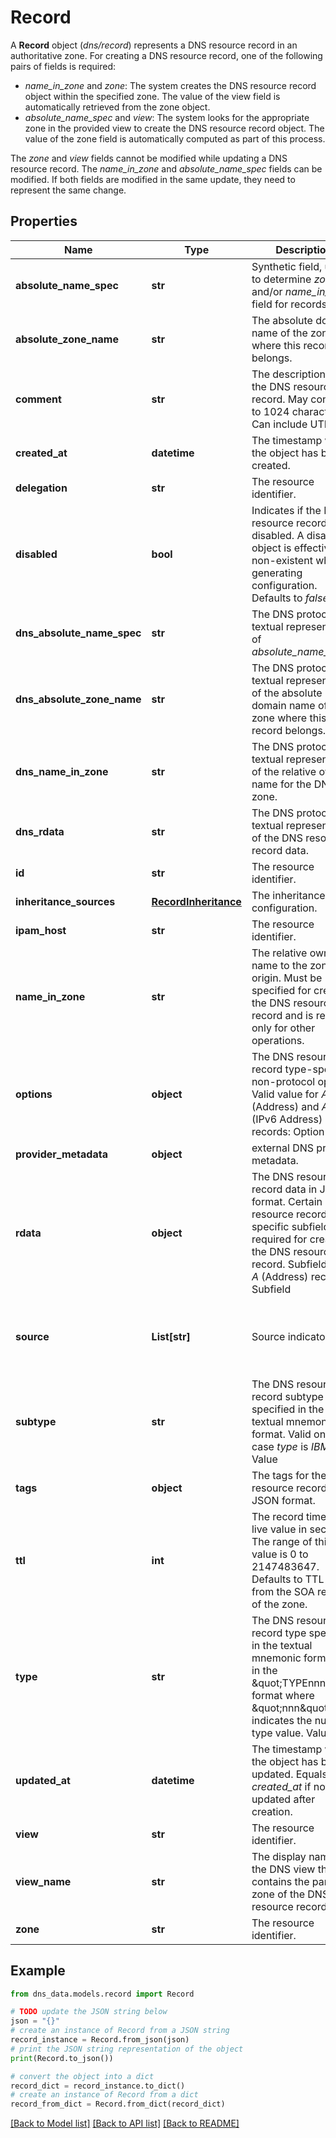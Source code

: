 # Record

A __Record__ object (_dns/record_) represents a DNS resource record in an authoritative zone.  For creating a DNS resource record, one of the following pairs of fields is required:<ul><li>_name_in_zone_ and _zone_: The system creates the DNS resource record object within the specified zone. The value of the view field is automatically retrieved from the zone object.</li><li>_absolute_name_spec_ and _view_: The system looks for the appropriate zone in the provided view to create the DNS resource record object. The value of the zone field is automatically computed as part of this process.</li></ul>  The _zone_ and _view_ fields cannot be modified while updating a DNS resource record. The _name_in_zone_ and _absolute_name_spec_ fields can be modified. If both fields are modified in the same update, they need to represent the same change.

## Properties

Name | Type | Description | Notes
------------ | ------------- | ------------- | -------------
**absolute_name_spec** | **str** | Synthetic field, used to determine _zone_ and/or _name_in_zone_ field for records. | [optional] 
**absolute_zone_name** | **str** | The absolute domain name of the zone where this record belongs. | [optional] [readonly] 
**comment** | **str** | The description for the DNS resource record. May contain 0 to 1024 characters. Can include UTF-8. | [optional] 
**created_at** | **datetime** | The timestamp when the object has been created. | [optional] [readonly] 
**delegation** | **str** | The resource identifier. | [optional] [readonly] 
**disabled** | **bool** | Indicates if the DNS resource record is disabled. A disabled object is effectively non-existent when generating configuration.  Defaults to _false_. | [optional] 
**dns_absolute_name_spec** | **str** | The DNS protocol textual representation of _absolute_name_spec_. | [optional] [readonly] 
**dns_absolute_zone_name** | **str** | The DNS protocol textual representation of the absolute domain name of the zone where this record belongs. | [optional] [readonly] 
**dns_name_in_zone** | **str** | The DNS protocol textual representation of the relative owner name for the DNS zone. | [optional] [readonly] 
**dns_rdata** | **str** | The DNS protocol textual representation of the DNS resource record data. | [optional] [readonly] 
**id** | **str** | The resource identifier. | [optional] [readonly] 
**inheritance_sources** | [**RecordInheritance**](RecordInheritance.md) | The inheritance configuration. | [optional] 
**ipam_host** | **str** | The resource identifier. | [optional] [readonly] 
**name_in_zone** | **str** | The relative owner name to the zone origin. Must be specified for creating the DNS resource record and is read only for other operations. |
**options** | **object** | The DNS resource record type-specific non-protocol options.  Valid value for _A_ (Address) and _AAAA_ (IPv6 Address) records:  Option     | Description -----------|----------------------------------------- create_ptr | A boolean flag which can be set to _true_ for POST operation to automatically create the corresponding PTR record. check_rmz  | A boolean flag which can be set to _true_ for POST operation to check the existence of reverse zone for creating the corresponding PTR record. Only applicable if the _create_ptr_ option is set to _true_.   Valid value for _PTR_ (Pointer) records:  Option     | Description -----------|---------------------------------------- address    | For GET operation it contains the IPv4 or IPv6 address represented by the PTR record.&lt;br&gt;&lt;br&gt;For POST and PATCH operations it can be used to create/update a PTR record based on the IP address it represents. In this case, in addition to the _address_ in the options field, need to specify the _view_ field. | | [optional] 
**provider_metadata** | **object** | external DNS provider metadata. | [optional] [readonly] 
**rdata** | **object** | The DNS resource record data in JSON format. Certain DNS resource record-specific subfields are required for creating the DNS resource record.    Subfields for _A_ (Address) record:  Subfield | Description                           |Required ---------|---------------------------------------|-------- address  | The IPv4 address of the host.&lt;br&gt;&lt;br&gt; | Yes  Subfields for _AAAA_ (IPv6 Address) record:  Subfield | Description                           | Required ---------|---------------------------------------|--------- address  | The IPv6 address of the host.&lt;br&gt;&lt;br&gt; | Yes  Subfields for _CAA_ (Certification Authority Authorization) record:  Subfield | Description                           | Required ---------|---------------------------------------|--------- flags    | An unsigned 8-bit integer which specifies the CAA record flags. RFC 6844 defines one (highest) bit in flag octet, remaining bits are deferred for future use. This bit is referenced as _Critical_. When the bit is set (flag value &#x3D;&#x3D; 128), issuers must not issue certificates in case CAA records contain unknown property tags.&lt;br&gt;&lt;br&gt;Defaults to 0.&lt;br&gt;&lt;br&gt; | No tag      | The CAA record property tag string which indicates the type of CAA record. The following property tags are defined by RFC 6844:&lt;ul&gt;&lt;li&gt;_issue_: Used to explicitly authorize CA to issue certificates for the domain in which the property is published.&lt;/li&gt;&lt;li&gt;_issuewild_: Used to explicitly authorize a single CA to issue wildcard certificates for the domain in which the property is published.&lt;/li&gt;&lt;li&gt;_iodef_: Used to specify an email address or URL to report invalid certificate requests or issuers’ certificate policy violations.&lt;/li&gt;&lt;/ul&gt;Note: _issuewild_ type takes precedence over _issue_.&lt;br&gt;&lt;br&gt; | Yes value    | A string which contains the CAA record property value.&lt;br&gt;&lt;br&gt;Specifies the CA who is authorized to issue a certificate for the domain if the CAA record property tag is _issue_ or _issuewild_.&lt;br&gt;&lt;br&gt; Specifies the URL/email address to report CAA policy violation for the domain if the CAA record property tag is _iodef_.&lt;br&gt;&lt;br&gt; | Yes  Subfields for _CNAME_ (Canonical Name) record:  Subfield | Description                           | Required ---------|---------------------------------------|--------- cname    | A domain name which specifies the canonical or primary name for the owner. The owner name is an alias. Can be empty.&lt;br&gt;&lt;br&gt; | Yes  Subfields for _DNAME_ (Delegation Name) record:  Subfield | Description                           | Required ---------|---------------------------------------|--------- target   | The target domain name to which the zone will be mapped. Can be empty.&lt;br&gt;&lt;br&gt; | Yes  Subfields for _DHCID_ (DHCP Identifier) record:  Subfield | Description                           | Required ---------|---------------------------------------|--------- dhcid    | The Base64 encoded string which contains DHCP client information.&lt;br&gt;&lt;br&gt; | Yes  Subfields for _MX_ (Mail Exchanger) record:  Subfield   | Description                       | Required -----------|-----------------------------------|--------- exchange   | A domain name which specifies a host willing to act as a mail exchange for the owner name.&lt;br&gt;&lt;br&gt; | Yes preference | An unsigned 16-bit integer which specifies the preference given to this RR among others at the same owner. Lower values are preferred. The range of the value is 0 to 65535. &lt;br&gt;&lt;br&gt; | Yes  Subfields for _NAPTR_ (Naming Authority Pointer) record:  Subfield    | Description                         | Required ------------|-------------------------------------|--------- flags       | A character string containing flags to control aspects of the rewriting and interpretation of the fields in the DNS resource record. The flags that are currently used are: &lt;ul&gt;&lt;li&gt; __U__: Indicates that the output maps to a URI (Uniform Record Identifier). &lt;/li&gt;&lt;li&gt; __S__: Indicates that the output is a domain name that has at least one SRV record. The DNS client must then send a query for the SRV record of the resulting domain name. &lt;/li&gt;&lt;li&gt; __A__: Indicates that the output is a domain name that has at least one A or AAAA record. The DNS client must then send a query for the A or AAAA record of the resulting domain name. &lt;/li&gt;&lt;li&gt; __P__: Indicates that the protocol specified in the _services_ field defines the next step or phase. &lt;/li&gt;&lt;/ul&gt; | No order       | A 16-bit unsigned integer specifying the order in which the NAPTR records must be processed. Low numbers are processed before high numbers, and once a NAPTR is found whose rule \&quot;matches\&quot; the target, the client must not consider any NAPTRs with a higher value for order (except as noted below for the \&quot;flags\&quot; field. The range of the value is 0 to 65535. &lt;br&gt;&lt;br&gt; | Yes preference  |A 16-bit unsigned integer that specifies the order in which NAPTR records with equal \&quot;order\&quot; values should be processed, low numbers being processed before high numbers. This is similar to the preference field in an MX record, and is used so domain administrators can direct clients towards more capable hosts or lighter weight protocols. A client may look at records with higher preference values if it has a good reason to do so such as not understanding the preferred protocol or service. The range of the value is 0 to 65535.&lt;br&gt;&lt;br&gt; | Yes regexp      | A string containing a substitution expression that is applied to the original string held by the client in order to construct the next domain name to lookup.&lt;br&gt;&lt;br&gt;Defaults to none.&lt;br&gt;&lt;br&gt; | No replacement | The next name to query for NAPTR, SRV, or address records depending on the value of the _flags_ field. This can be an absolute or relative domain name. Can be empty.&lt;br&gt;&lt;br&gt; | Yes services | Specifies the service(s) available down this rewrite path. It may also specify the particular protocol that is used to talk with a service. A protocol must be specified if the flags field states that the NAPTR is terminal. If a protocol is specified, but the flags field does not state that the NAPTR is terminal, the next lookup must be for a NAPTR. The client may choose not to perform the next lookup if the protocol is unknown, but that behavior must not be relied upon.&lt;br&gt;&lt;br&gt;The service field may take any of the values below (using the Augmented BNF of RFC 2234):&lt;br&gt;&lt;br&gt;service_field &#x3D; [ [protocol] *(\&quot;+\&quot; rs)]&lt;br&gt;protocol &#x3D; ALPHA * 31 ALPHANUM&lt;br&gt;rs &#x3D; ALPHA * 31 ALPHANUM&lt;br&gt;&lt;br&gt;The protocol and rs fields are limited to 32 characters and must start with an alphabetic character.&lt;br&gt;&lt;br&gt; For example, an optional protocol specification followed by 0 or more resolution services. Each resolution service is indicated by an initial &#39;+&#39; character.&lt;br&gt;&lt;br&gt; Note that the empty string is also a valid service field.  This will typically be seen at the beginning of a series of rules, when it is impossible to know what services and protocols will be offered by a particular service.&lt;br&gt;&lt;br&gt; The actual format of the service request and response will be determined by the resolution protocol. Protocols need not offer all services. The labels for service requests shall be formed from the set of characters [A-Z0-9]. The case of the alphabetic characters is not significant.&lt;br&gt;&lt;br&gt; | Yes  Subfields for _NS_ (Name Server) record:  Subfield | Description                         | Required ---------|-------------------------------------|--------- dname    | A domain-name which specifies a host which should be authoritative for the specified class and domain. Can be absolute or relative domain name and include UTF-8. &lt;br&gt;&lt;br&gt; | Yes  Subfields for _PTR_ (Pointer) record:  Subfield | Description                         | Required ---------|-------------------------------------|--------- dname    | A domain name which points to some location in the domain name space. Can be absolute or relative domain name and include UTF-8. &lt;br&gt;&lt;br&gt; | Yes  Subfields for _SOA_ (Start of Authority) record:  Subfield     | Description                         | Required ------------ |-------------------------------------|--------- expire       | The time interval in seconds after which zone data will expire and secondary server stops answering requests for the zone.&lt;br&gt;&lt;br&gt; | No mname        | The domain name for the master server for the zone. Can be absolute or relative domain name.&lt;br&gt;&lt;br&gt; | Yes negative_ttl | The time interval in seconds for which name servers can cache negative responses for zone. &lt;br&gt;&lt;br&gt;Defaults to 900 seconds (15 minutes).&lt;br&gt;&lt;br&gt; | No refresh      | The time interval in seconds that specifies how often secondary servers need to send a message to the primary server for a zone to check that their data is current, and retrieve fresh data if it is not.&lt;br&gt;&lt;br&gt;Defaults to 10800 seconds (3 hours).&lt;br&gt;&lt;br&gt; | No retry        | The time interval in seconds for which the secondary server will wait before attempting to recontact the primary server after a connection failure occurs.&lt;br&gt;&lt;br&gt;Defaults to 3600 seconds (1 hour).&lt;br&gt;&lt;br&gt; | No rname        | The domain name which specifies the mailbox of the person responsible for this zone. &lt;br&gt;&lt;br&gt; | No serial       | An unsigned 32-bit integer that specifies the serial number of the zone. Used to indicate that zone data was updated, so the secondary name server can initiate zone transfer. The range of the value is 0 to 4294967295. &lt;br&gt;&lt;br&gt; | No  Subfields for _SRV_ (Service) record:  Subfield | Description                         | Required ---------|-------------------------------------|--------- port     | An unsigned 16-bit integer which specifies the port on this target host of this service. The range of the value is 0 to 65535. This is often as specified in Assigned Numbers but need not be.&lt;br&gt;&lt;br&gt; | Yes priority | An unsigned 16-bit integer which specifies the priority of this target host. The range of the value is 0 to 65535. A client must attempt to contact the target host with the lowest-numbered priority it can reach. Target hosts with the same priority should be tried in an order defined by the _weight_ field.&lt;br&gt;&lt;br&gt;| Yes target   | The domain name of the target host. There must be one or more address records for this name, the name must not be an alias (in the sense of RFC 1034 or RFC 2181).&lt;br&gt;&lt;br&gt;A target of \&quot;.\&quot; means that the service is decidedly not available at this domain. | Yes weight   | An unsigned 16-bit integer which specifies a relative weight for entries with the same priority. The range of the value is 0 to 65535. Larger weights should be given a proportionately higher probability of being selected. Domain administrators should use weight 0 when there isn&#39;t any server selection to do, to make the RR easier to read for humans (less noisy). In the presence of records containing weights greater than 0, records with weight 0 should have a very small chance of being selected.&lt;br&gt;&lt;br&gt;In the absence of a protocol whose specification calls for the use of other weighting information, a client arranges the SRV RRs of the same priority in the order in which target hosts, specified by the SRV RRs, will be contacted.&lt;br&gt;&lt;br&gt;Defaults to 0.&lt;br&gt;&lt;br&gt;| No  Subfields for _TXT_ (Text) record:  Subfield | Description                         | Required ---------|-------------------------------------|--------- text     | The semantics of the text depends on the domain where it is found.&lt;br&gt;&lt;br&gt; | No  Generic record can be used to represent any DNS resource record not listed above.  Subfields for a generic record consist of a list of struct subfields, each having the following sub-subfields: Sub-subfield | Description                        | Required -------------|------------------------------------|--------- type         | Following types are supported:&lt;ul&gt;&lt;li&gt;_8BIT_: Unsigned 8-bit integer. &lt;/li&gt;&lt;li&gt; _16BIT_: Unsigned 16-bit integer. &lt;/li&gt;&lt;li&gt; _32BIT_: Unsigned 32-bit integer. &lt;/li&gt;&lt;li&gt; _IPV6_: IPv6 address. For example, \&quot;abcd:123::abcd\&quot;. &lt;/li&gt;&lt;li&gt; _IPV4_: IPv4 address. For example, \&quot;1.1.1.1\&quot;. &lt;/li&gt;&lt;li&gt; _DomainName_: Domain name (absolute or relative). &lt;/li&gt;&lt;li&gt; _TEXT_: ASCII text. &lt;/li&gt;&lt;li&gt; _BASE64_: Base64 encoded binary data. &lt;/li&gt;&lt;li&gt; _HEX_: Hex encoded binary data. &lt;/li&gt;&lt;li&gt;_PRESENTATION_: Presentation is a standard textual form of record data, as shown in a standard master zone file. &lt;br&gt;&lt;br&gt; For example, an IPSEC RDATA could be specified using the PRESENTATION type field whose value is \&quot;10 1 2 192.0.2.38 AQNRU3mG7TVTO2BkR47usntb102uFJtugbo6BSGvgqt4AQ&#x3D;&#x3D;\&quot;, instead of a sequence of the following subfields: &lt;ul&gt;&lt;li&gt; 8BIT: value&#x3D;10 &lt;/li&gt;&lt;li&gt; 8BIT: value&#x3D;1 &lt;/li&gt;&lt;li&gt; 8BIT: value&#x3D;2 &lt;/li&gt;&lt;li&gt; IPV4: value&#x3D;\&quot;192.0.2.38\&quot; &lt;/li&gt;&lt;li&gt; BASE64 (without _length_kind_ sub-subfield): value&#x3D;\&quot;AQNRU3mG7TVTO2BkR47usntb102uFJtugbo6BSGvgqt4AQ&#x3D;&#x3D;\&quot; &lt;/li&gt;&lt;/ul&gt;&lt;/li&gt;&lt;/ul&gt;If type is _PRESENTATION_, only one struct subfield can be specified. &lt;br&gt;&lt;br&gt; | Yes length_kind  | A string indicating the size in bits of a sub-subfield that is prepended to the value and encodes the length of the value. Valid values are:&lt;ul&gt;&lt;li&gt;_8_: If _type_ is _ASCII_ or _BASE64_. &lt;/li&gt;&lt;li&gt;_16_: If _type_ is _HEX_.&lt;/li&gt;&lt;/ul&gt;Defaults to none. &lt;br&gt;&lt;br&gt;| Only required for some types. value        | A string representing the value for the sub-subfield | Yes | 
**source** | **List[str]** | Source indicator                    | Description ------------------------------------|-------------------------------- _STATIC_                            |  Record was created manually by API call to _dns/record_. Valid for all record types except _SOA_. _SYSTEM_                            |  Record was created automatically based on name server assignment. Valid for _SOA_, _NS_, _A_, _AAAA_, and _PTR_ record types. _DYNAMIC_                           |  Record was created dynamically by performing dynamic update. Valid for all record types except _SOA_. _DELEGATED_                         |  Record was created automatically based on delegation servers assignment. Always extends the _SYSTEM_ bit. Valid for _NS_, _A_, _AAAA_, and _PTR_ record types. _DTC_                               |  Record was created automatically based on the DTC configuration. Always extends the _SYSTEM_ bit. Valid only for _IBMETA_ record type with _LBDN_ subtype. _STATIC_, _SYSTEM_                  |  Record was created manually by API call but it is obfuscated by record generated based on name server assignment. _DYNAMIC_, _SYSTEM_                 |  Record was created dynamically by DDNS but it is obfuscated by record generated based on name server assignment. _DELEGATED_, _SYSTEM_               |  Record was created automatically based on delegation servers assignment. _SYSTEM_ will always accompany _DELEGATED_. _DTC_, _SYSTEM_                     |  Record was created automatically based on the DTC configuration. _SYSTEM_ will always accompany _DTC_. _STATIC_, _SYSTEM_, _DELEGATED_     |  Record was created manually by API call but it is obfuscated by record generated based on name server assignment as a result of creating a delegation. _DYNAMIC_, _SYSTEM_, _DELEGATED_    |  Record was created dynamically by DDNS but it is obfuscated by record generated based on name server assignment as a result of creating a delegation. | [optional] [readonly] 
**subtype** | **str** | The DNS resource record subtype specified in the textual mnemonic format. Valid only in case _type_ is _IBMETA_.  Value | Numeric Type | Description ------|--------------|--------------------------------------------- | 0            | Default value LBDN  | 1            | LBDN record | [optional] [readonly] 
**tags** | **object** | The tags for the DNS resource record in JSON format. | [optional] 
**ttl** | **int** | The record time to live value in seconds. The range of this value is 0 to 2147483647.  Defaults to TTL value from the SOA record of the zone. | [optional] 
**type** | **str** | The DNS resource record type specified in the textual mnemonic format or in the \&quot;TYPEnnn\&quot; format where \&quot;nnn\&quot; indicates the numeric type value.  Value  | Numeric Type | Description -------|--------------|--------------------------------------------- A      | 1            | Address record AAAA   | 28           | IPv6 Address record CAA    | 257          | Certification Authority Authorization record CNAME  | 5            | Canonical Name record DNAME  | 39           | Delegation Name record DHCID  | 49           | DHCP Identifier record MX     | 15           | Mail Exchanger record NAPTR  | 35           | Naming Authority Pointer record NS     | 2            | Name Server record PTR    | 12           | Pointer record SOA    | 6            | Start of Authority record SRV    | 33           | Service record TXT    | 16           | Text record IBMETA | 65536        | Infoblox meta records, not valid for DNS protocol (read-only) | [optional] 
**updated_at** | **datetime** | The timestamp when the object has been updated. Equals to _created_at_ if not updated after creation. | [optional] [readonly] 
**view** | **str** | The resource identifier. | [optional] 
**view_name** | **str** | The display name of the DNS view that contains the parent zone of the DNS resource record. | [optional] [readonly] 
**zone** | **str** | The resource identifier. | [optional] 

## Example

```python
from dns_data.models.record import Record

# TODO update the JSON string below
json = "{}"
# create an instance of Record from a JSON string
record_instance = Record.from_json(json)
# print the JSON string representation of the object
print(Record.to_json())

# convert the object into a dict
record_dict = record_instance.to_dict()
# create an instance of Record from a dict
record_from_dict = Record.from_dict(record_dict)
```
[[Back to Model list]](../README.md#documentation-for-models) [[Back to API list]](../README.md#documentation-for-api-endpoints) [[Back to README]](../README.md)


